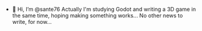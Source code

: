 - 👋 Hi, I’m @sante76
Actually I'm studying Godot and writing a 3D game in the same time, hoping making something works...
No other news to write, for now...

<!---
sante76/sante76 is a ✨ special ✨ repository because its `README.md` (this file) appears on your GitHub profile.
You can click the Preview link to take a look at your changes.
--->

